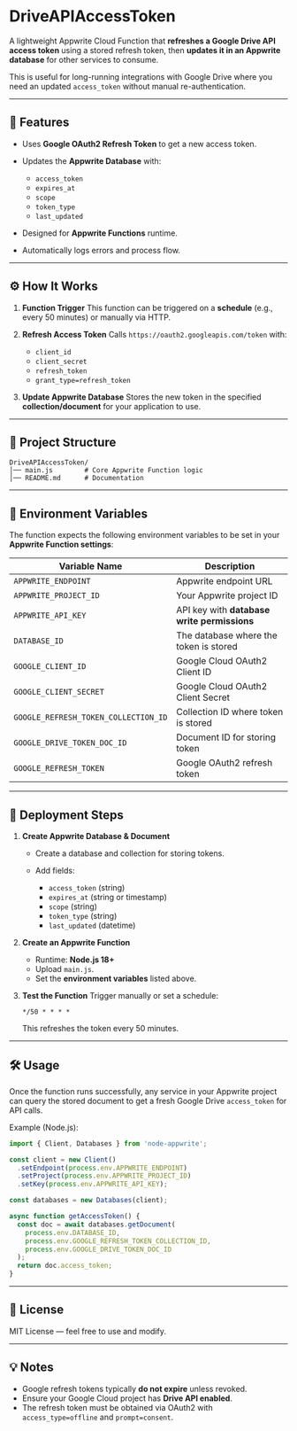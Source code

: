 # DriveAPIAccessToken

A lightweight Appwrite Cloud Function that **refreshes a Google Drive API access token** using a stored refresh token, then **updates it in an Appwrite database** for other services to consume.

This is useful for long-running integrations with Google Drive where you need an updated `access_token` without manual re-authentication.

---

## 📌 Features

- Uses **Google OAuth2 Refresh Token** to get a new access token.
- Updates the **Appwrite Database** with:

  - `access_token`
  - `expires_at`
  - `scope`
  - `token_type`
  - `last_updated`

- Designed for **Appwrite Functions** runtime.
- Automatically logs errors and process flow.

---

## ⚙️ How It Works

1. **Function Trigger**
   This function can be triggered on a **schedule** (e.g., every 50 minutes) or manually via HTTP.

2. **Refresh Access Token**
   Calls `https://oauth2.googleapis.com/token` with:

   - `client_id`
   - `client_secret`
   - `refresh_token`
   - `grant_type=refresh_token`

3. **Update Appwrite Database**
   Stores the new token in the specified **collection/document** for your application to use.

---

## 📂 Project Structure

```
DriveAPIAccessToken/
│── main.js        # Core Appwrite Function logic
│── README.md      # Documentation
```

---

## 🔑 Environment Variables

The function expects the following environment variables to be set in your **Appwrite Function settings**:

| Variable Name                        | Description                                 |
| ------------------------------------ | ------------------------------------------- |
| `APPWRITE_ENDPOINT`                  | Appwrite endpoint URL                       |
| `APPWRITE_PROJECT_ID`                | Your Appwrite project ID                    |
| `APPWRITE_API_KEY`                   | API key with **database write permissions** |
| `DATABASE_ID`                        | The database where the token is stored      |
| `GOOGLE_CLIENT_ID`                   | Google Cloud OAuth2 Client ID               |
| `GOOGLE_CLIENT_SECRET`               | Google Cloud OAuth2 Client Secret           |
| `GOOGLE_REFRESH_TOKEN_COLLECTION_ID` | Collection ID where token is stored         |
| `GOOGLE_DRIVE_TOKEN_DOC_ID`          | Document ID for storing token               |
| `GOOGLE_REFRESH_TOKEN`               | Google OAuth2 refresh token                 |

---

## 🚀 Deployment Steps

1. **Create Appwrite Database & Document**

   - Create a database and collection for storing tokens.
   - Add fields:

     - `access_token` (string)
     - `expires_at` (string or timestamp)
     - `scope` (string)
     - `token_type` (string)
     - `last_updated` (datetime)

2. **Create an Appwrite Function**

   - Runtime: **Node.js 18+**
   - Upload `main.js`.
   - Set the **environment variables** listed above.

3. **Test the Function**
   Trigger manually or set a schedule:

   ```cron
   */50 * * * *
   ```

   This refreshes the token every 50 minutes.

---

## 🛠 Usage

Once the function runs successfully, any service in your Appwrite project can query the stored document to get a fresh Google Drive `access_token` for API calls.

Example (Node.js):

```javascript
import { Client, Databases } from 'node-appwrite';

const client = new Client()
  .setEndpoint(process.env.APPWRITE_ENDPOINT)
  .setProject(process.env.APPWRITE_PROJECT_ID)
  .setKey(process.env.APPWRITE_API_KEY);

const databases = new Databases(client);

async function getAccessToken() {
  const doc = await databases.getDocument(
    process.env.DATABASE_ID,
    process.env.GOOGLE_REFRESH_TOKEN_COLLECTION_ID,
    process.env.GOOGLE_DRIVE_TOKEN_DOC_ID
  );
  return doc.access_token;
}
```

---

## 📜 License

MIT License — feel free to use and modify.

---

## 💡 Notes

- Google refresh tokens typically **do not expire** unless revoked.
- Ensure your Google Cloud project has **Drive API enabled**.
- The refresh token must be obtained via OAuth2 with `access_type=offline` and `prompt=consent`.
